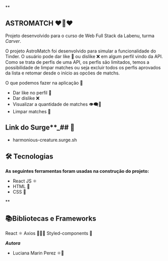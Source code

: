 **
## ASTROMATCH  ❤️️🏹❤️️

Projeto desenvolvido para o curso de Web Full Stack da Labenu, turma  _Carver_.

O projeto AstroMatch foi desenvolvido para simular a funcionalidade do Tinder.
O usuário pode dar like 💚 ou dislike ❌ em algum perfil vindo da API.  
Como se trata de perfis de uma API, os perfis são limitados, temos a possibilidade de limpar matches ou seja excluir todos os perfis aprovados da lista e retomar desde o início as opcões de matchs.

O que podemos fazer na aplicação  🏁

-   Dar like no perfil 💚
-   Dar dislike ❌
-   Visualizar a quantidade de matches 👁‍🗨📃
-   Limpar matches 🧹


## Link do Surge**_##  💨

-    harmonious-creature.surge.sh




## 🛠 Tecnologias

**As seguintes ferramentas foram usadas na construção do projeto:**

 - React JS ⚛️
 - HTML 📝
 - CSS 🎨

**

## 📚Bibliotecas e Frameworks 

React  ⚛️
Axios 👩🏼‍💻
Styled-components 💅



_**Autora**_

-   Luciana Marin Perez  ⚛️💪